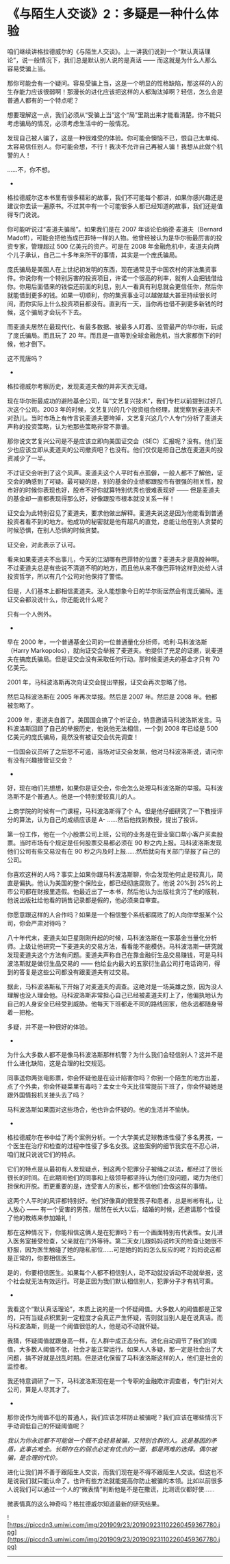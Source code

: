 # 《与陌生人交谈》2：多疑是一种什么体验

咱们继续讲格拉德威尔的《与陌生人交谈》。上一讲我们说到一个“默认真话理论”，说一般情况下，我们总是默认别人说的是真话 —— 而这就是为什么人那么容易受骗上当。

那你可能会有一个疑问。容易受骗上当，这是一个明显的性格缺陷，那这样的人的生存能力应该很弱啊！那漫长的进化应该把这样的人都淘汰掉啊？轻信，怎么会是普通人都有的一个特点呢？

想要理解这一点，我们必须从“受骗上当”这个“局”里跳出来才能看清楚。你不能只考虑骗局的情况，必须考虑生活中的一般情况。

发现自己被人骗了，这是一种很难受的体验。你可能会懊恼不已，恨自己太单纯、太容易信任别人。你可能会想，不行！我决不允许自己再被人骗！我想从此做个机警的人！

……不，你不想。

*

格拉德威尔这本书里有很多精彩的故事，我们不可能每个都讲，如果你感兴趣还是建议你去读一遍原书。不过其中有一个可能很多人都已经知道的故事，我们还是值得专门说说。

你可能听说过“麦道夫骗局”。如果我们是在 2007 年谈论伯纳德·麦道夫（Bernard Madoff），可能会把他当成巴菲特一样的人物。他曾经被认为是华尔街最厉害的投资专家，管理超过 500 亿美元的资产。可是在 2008 年金融危机中，麦道夫向两个儿子承认，自己二十多年来所干的事情，其实是一个庞氏骗局。

庞氏骗局是美国人在上世纪初发明的东西，现在通常见于中国农村的非法集资事件。你说你有一个特别厉害的投资项目，许诺一个很高的利率，就有人会把钱借给你。你用后面借来的钱偿还前面的利息，别人一看真有利息就会更信任你，然后你就能借到更多的钱。如果一切顺利，你的集资事业可以越做越大甚至持续很长时间，而你实际上什么投资项目都没有。直到有一天，当你再也借不到更多新钱的时候，这个骗局才会玩不下去。

而麦道夫居然在最现代化、有最多数据、被最多人盯着、监管最严的华尔街，玩成了庞氏骗局。而且玩了 20 年。而且是一直等到全球金融危机，当大家都倒下的时候，他才倒下。

这不荒唐吗？

*

格拉德威尔考察历史，发现麦道夫做的并非天衣无缝。

现在华尔街最成功的避险基金公司，叫“文艺复兴技术”，我们专栏以前提到过好几次这个公司。2003 年的时候，文艺复兴的几个投资组合经理，就觉察到麦道夫不对劲儿。当时市场上有传言说麦道夫要垮掉，文艺复兴这几个人专门分析了麦道夫声称的投资策略，认为他那些策略非常不靠谱。

那你说文艺复兴公司是不是应该立即向美国证交会（SEC）汇报呢？没有。他们至少也应该立即从麦道夫的公司撤资吧？也没有。他们仅仅是把自己放在麦道夫的投资减少了一半。

不过证交会听到了这个风声。麦道夫这个人平时有点孤僻，一般人都不了解他，证交会的确感到了可疑。最可疑的是，别的基金的业绩都跟股市有很强的相关性，股市好的时候你表现也好，股市不好你就算特别优秀也很难表现好 —— 但是麦道夫的基金却一直都表现得那么好，好像跟股市根本就没关系一样！

证交会为此特别召见了麦道夫，要求他做出解释。麦道夫说这是因为他能看到普通投资者看不到的地方。他成功的秘密就是他有超凡的直觉，总能让他在别人贪婪的时候恐惧，在别人恐惧的时候贪婪。

证交会，对此表示了认可。

看来如果麦道夫不出事儿，今天的江湖哪有巴菲特的位置？麦道夫才是真股神啊。不过麦道夫总是有些说不清道不明的地方，而且他从来不像巴菲特这样到处给人讲投资哲学，所以有几个公司对他保持了警惕。

但是，人们基本上都相信麦道夫。没人能想象今日的华尔街居然会有庞氏骗局。连证交会都没说什么，你还能说什么呢？

只有一个人例外。

*

早在 2000 年，一个普通基金公司的一位普通量化分析师，哈利·马科波洛斯（Harry Markopolos），就向证交会举报了麦道夫。他提供了充足的证据，说麦道夫在搞庞氏骗局。但是证交会没有采取任何行动。那时候麦道夫的基金才只有 70 亿美元。

2001 年，马科波洛斯再次向证交会提出举报，证交会再次忽略了他。

然后马科波洛斯在 2005 年再次举报。然后是 2007 年。然后是 2008 年。他都被忽略了。

2009 年，麦道夫自首了。美国国会搞了个听证会，特意邀请马科波洛斯发言。马科波洛斯回顾了自己的举报历史，他说他无法相信，一个到 2008 年已经是 500 亿美元的庞氏骗局，竟然没有被证交会优先调查！

一位国会议员听了之后怒不可遏，当场对证交会发飙，他对马科波洛斯说，请问你有没有兴趣接管证交会？

*

好，现在咱们先想想，如果你是证交会，你会怎么处理马科波洛斯的举报。马科波洛斯不是个普通人。他是一个特别爱较真儿的人。

上商学院的时候有一门课程，马科波洛斯得了个 A。但是他仔细研究了一下教授评分的算法，认为自己的成绩应该是 A- ……然后他找到教授，提出了投诉。

第一份工作，他在一个小股票公司上班，公司的业务是在营业窗口帮小客户买卖股票。当时市场有个规定是任何股票交易都必须在 90 秒之内上报。马科波洛斯发现他们公司有些交易没有在 90 秒之内及时上报……然后就向有关部门举报了自己的公司。

你喜欢这样的人吗？事实上如果你跟马科波洛斯聊，你会发现他何止是较真儿，简直是偏执。他认为美国的整个保险业，都已经彻底腐败了。他说 20%到 25%的上市公司都在财报里造假。他最近出了一本书，然后他认为出版社贪污了他的版税，他说出版社给他看的销售记录都是假的，他必须亲自审查。

你愿意跟这样的人合作吗？如果是一个相信整个系统都腐败了的人向你举报某个公司，你会严肃对待吗？

八十年代末，麦道夫如巨星刚刚升起的时候，马科波洛斯在一家基金当量化分析师。上级让他研究一下麦道夫的交易方法，看看能不能模仿。马科波洛斯一研究就发现麦道夫这个方法有问题。麦道夫声称自己在靠金融衍生品交易赚钱，可是马科波洛斯就是做衍生品交易的 —— 他给业内最大的五家衍生品公司打电话询问，得到的答复是这些公司都没有跟麦道夫有过交易。

据此，马科波洛斯私下开始了对麦道夫的调查。这绝对是一场英雄之旅，因为没人理解也没人理会他。马科波洛斯非常担心自己已经被麦道夫盯上了，他偏执地认为自己的人身安全已经受到威胁。他每天下班都走不同的路线回家，他永远都随身带着一把枪。

多疑，并不是一种很好的体验。

*

为什么大多数人都不是像马科波洛斯那样机警？为什么我们会轻信别人？这并不是什么进化缺陷，这是合理的社交规范。

同事送你两张电影票，你会怀疑他是在设计陷害你吗？你到一个陌生的地方出差，点了个外卖，你会怀疑菜里有毒吗？孟女士今天比往常提前下班了，你会怀疑她是跟外国情报机关接头去了吗？

马科波洛斯如果面对这些场合，他也许会怀疑的。他的生活并不愉快。

*

格拉德威尔在书中给了两个案例分析。一个大学美式足球教练性侵了多名男孩，一个医生在治疗和检查的过程中性侵了多名女孩。这些案例的细节我实在不忍心讲，咱们就只说说它们的特点。

它们的特点是从最初有人发现疑点，到这两个犯罪分子被绳之以法，都经过了很长很长的时间。在此期间他们的同事和上级领导都坚持认为他们没问题，竭力为他们担保和开脱。而更重要的是，连受害人的家长，都不信他们会做这样的事情。

这两个人平时的风评都特别好。他们好像真的很爱孩子和患者，总是彬彬有礼，让人放心 —— 有一个受害的男孩，居然在长大以后，结婚的时候，还邀请那个性侵了他的教练来参加婚礼！

那在这种情况下，你能相信这俩人是在犯罪吗？有一个画面特别有代表性。女儿进入医务室接受检查，父亲就在门外等待。第二天女儿跟妈妈说昨天的检查让她很不舒服，因为医生触碰了她的隐私部位……可是她的妈妈怎么反应的呢？妈妈说这都是正常的，你要相信医生。

是的，你要相信医生。如果每个人都不相信别人，动不动就投诉动不动就举报，这个社会就无法有效运行。可是正因为我们默认相信别人，犯罪分子才有机可乘。

*

我看这个“默认真话理论”，本质上说的是一个怀疑阈值。大多数人的阈值都是正常的，只有当疑点积累到一定程度才会真正产生怀疑，否则就当别人是在说真话。而马科波洛斯，则是一个阈值很低的人，他是动不动就怀疑。

我猜，怀疑阈值就跟身高一样，在人群中成正态分布。进化自动调节了我们的阈值，大多数人阈值不低，社会才能正常运行。如果人人多疑，那一定是社会出了大问题，搞不好就是战乱时期。但是进化保留了马科波洛斯这样的人，他们是社会的监控者。

我还特意调研了一下，马科波洛斯现在是一个专职的金融欺诈调查者，专门针对大公司，算是人尽其才了。

*

那你说作为阈值不低的普通人，我们应该怎样防止被骗呢？我们应该在哪些情况下手动调低自己的怀疑阈值呢？

 *我认为你永远都不可能做一个既不会轻易被骗，又特别合群的人。这是基因的矛盾，此事古难全。长期存在的弱点必定有优点的一面，都是两难的选择。偶尔被骗，是合理的代价。*

进化让我们并不善于跟陌生人交谈，而我们现在是不得不跟陌生人交谈。但这也不是说我们就只能认命了。也许有些方法就能提高你防止被骗的本领。比如以前很多人说我们可以通过一个人的“微表情”判断他是不是在撒谎，比测谎仪都好使……

微表情真的这么神奇吗？格拉德威尔知道最新的研究结果。

![https://piccdn3.umiwi.com/img/201909/23/201909231102260459367780.jpg](https://piccdn3.umiwi.com/img/201909/23/201909231102260459367780.jpg)

---
